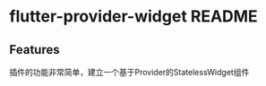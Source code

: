 # flutter-provider-widget README


## Features

插件的功能非常简单，建立一个基于Provider的StatelessWidget组件



[](./pic/pic1.gif)
